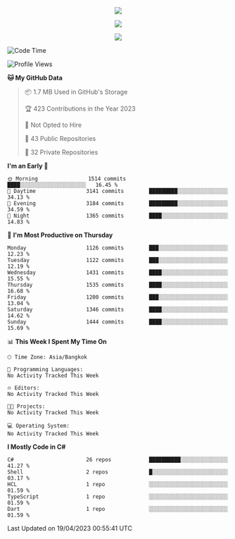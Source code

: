<p align="center">
  <a href="say-hi.gif"> 
    <img align="center" src="say-hi.gif"/>
  </a>
</p>
<p align="center">
  <a href="https://github.com/htthinh1999">
    <img align="center" src="https://github-readme-stats-kappa-pink.vercel.app/api?username=htthinh1999&show_icons=true&count_private=true&theme=dracula"/>
  </a>
</p>
<p align="center">
  <a href="https://github.com/htthinh1999">
    <img src="https://github-readme-stats-kappa-pink.vercel.app/api/top-langs/?username=htthinh1999&layout=compact&langs_count=6&count_private=true&hide=tsql,hlsl,glsl,shaderlab&theme=dracula"/>
  </a>
</p>

<!--START_SECTION:waka-->
![Code Time](http://img.shields.io/badge/Code%20Time-0%20secs-blue)

![Profile Views](http://img.shields.io/badge/Profile%20Views-0-blue)

**🐱 My GitHub Data** 

> 📦 1.7 MB Used in GitHub's Storage 
 > 
> 🏆 423 Contributions in the Year 2023
 > 
> 🚫 Not Opted to Hire
 > 
> 📜 43 Public Repositories 
 > 
> 🔑 32 Private Repositories 
 > 
**I'm an Early 🐤** 

```text
🌞 Morning                1514 commits        ████░░░░░░░░░░░░░░░░░░░░░   16.45 % 
🌆 Daytime                3141 commits        █████████░░░░░░░░░░░░░░░░   34.13 % 
🌃 Evening                3184 commits        █████████░░░░░░░░░░░░░░░░   34.59 % 
🌙 Night                  1365 commits        ████░░░░░░░░░░░░░░░░░░░░░   14.83 % 
```
📅 **I'm Most Productive on Thursday** 

```text
Monday                   1126 commits        ███░░░░░░░░░░░░░░░░░░░░░░   12.23 % 
Tuesday                  1122 commits        ███░░░░░░░░░░░░░░░░░░░░░░   12.19 % 
Wednesday                1431 commits        ████░░░░░░░░░░░░░░░░░░░░░   15.55 % 
Thursday                 1535 commits        ████░░░░░░░░░░░░░░░░░░░░░   16.68 % 
Friday                   1200 commits        ███░░░░░░░░░░░░░░░░░░░░░░   13.04 % 
Saturday                 1346 commits        ████░░░░░░░░░░░░░░░░░░░░░   14.62 % 
Sunday                   1444 commits        ████░░░░░░░░░░░░░░░░░░░░░   15.69 % 
```


📊 **This Week I Spent My Time On** 

```text
🕑︎ Time Zone: Asia/Bangkok

💬 Programming Languages: 
No Activity Tracked This Week

🔥 Editors: 
No Activity Tracked This Week

🐱‍💻 Projects: 
No Activity Tracked This Week

💻 Operating System: 
No Activity Tracked This Week
```

**I Mostly Code in C#** 

```text
C#                       26 repos            ██████████░░░░░░░░░░░░░░░   41.27 % 
Shell                    2 repos             █░░░░░░░░░░░░░░░░░░░░░░░░   03.17 % 
HCL                      1 repo              ░░░░░░░░░░░░░░░░░░░░░░░░░   01.59 % 
TypeScript               1 repo              ░░░░░░░░░░░░░░░░░░░░░░░░░   01.59 % 
Dart                     1 repo              ░░░░░░░░░░░░░░░░░░░░░░░░░   01.59 % 
```




 Last Updated on 19/04/2023 00:55:41 UTC
<!--END_SECTION:waka-->
